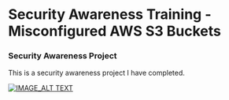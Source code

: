 # Security Awareness Training - Misconfigured AWS S3 Buckets

### Security Awareness Project
This is a security awareness project I have completed.

[![IMAGE_ALT TEXT](https://img.youtube.com/vi/MFxIpmqld-w/0.jpg)](https://youtu.be/MFxIpmqld-w)

